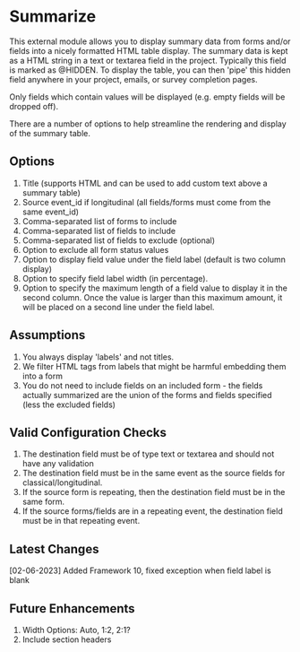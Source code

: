 # Summarize

This external module allows you to display summary data from forms and/or fields into a nicely formatted HTML table display.
The summary data is kept as a HTML string in a text or textarea field in the project.  Typically this field is marked as @HIDDEN.
To display the table, you can then 'pipe' this hidden field anywhere in your project, emails, or survey completion pages.

Only fields which contain values will be displayed (e.g. empty fields will be dropped off).

There are a number of options to help streamline the rendering and display of the summary table.


## Options

1. Title (supports HTML and can be used to add custom text above a summary table)
1. Source event_id if longitudinal (all fields/forms must come from the same event_id)
1. Comma-separated list of forms to include
1. Comma-separated list of fields to include
1. Comma-separated list of fields to exclude (optional)
1. Option to exclude all form status values
1. Option to display field value under the field label (default is two column display)
1. Option to specify field label width (in percentage). 
1. Option to specify the maximum length of a field value to display it in the second column.  Once the value is larger than this maximum amount, it will be placed on a second line under the field label.

## Assumptions
1. You always display 'labels' and not titles.
1. We filter HTML tags from labels that might be harmful embedding them into a form
1. You do not need to include fields on an included form - the fields actually summarized are the union of the forms and fields specified (less the excluded fields)

## Valid Configuration Checks

1. The destination field must be of type text or textarea and should not have any validation
1. The destination field must be in the same event as the source fields for classical/longitudinal.  
1. If the source form is repeating, then the destination field must be in the same form.
1. If the source forms/fields are in a repeating event, the destination field must be in that repeating event.

## Latest Changes
[02-06-2023] Added Framework 10, fixed exception when field label is blank

## Future Enhancements
1. Width Options: Auto, 1:2, 2:1?
1. Include section headers
